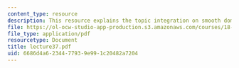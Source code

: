 ```yaml
---
content_type: resource
description: This resource explains the topic integration on smooth domains.
file: https://ol-ocw-studio-app-production.s3.amazonaws.com/courses/18-101-analysis-ii-fall-2005/6686d4a6234477939e991c20482a7204_lecture37.pdf
file_type: application/pdf
resourcetype: Document
title: lecture37.pdf
uid: 6686d4a6-2344-7793-9e99-1c20482a7204
---
```

